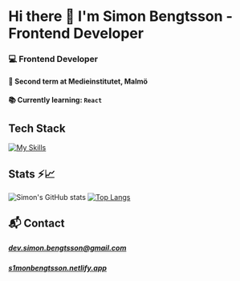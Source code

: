 # Hi there 👋 I'm Simon Bengtsson - Frontend Developer 

### 💻 Frontend Developer
#### 🌱 Second term at Medieinstitutet, Malmö
#### 📚 Currently learning: `React`


## Tech Stack

[![My Skills](https://skillicons.dev/icons?i=html,css,bootstrap,js,ts,nodejs,mysql,mongodb,express,prisma,postman,figma)](https://skillicons.dev)

## Stats ⚡️📈

![Simon's GitHub stats](https://github-readme-stats.vercel.app/api?username=s1monbengtsson&show_icons=true&theme=material-palenight)
<a href="">[![Top Langs](https://github-readme-stats.vercel.app/api/top-langs/?username=s1monbengtsson&layout=compact&theme=material-palenight)](https://github.com/s1monbengtsson/github-readme-stats)</a>

## 📬 Contact
##### dev.simon.bengtsson@gmail.com
##### <a href="https://s1monbengtsson.netlify.app/" target="_blank">s1monbengtsson.netlify.app</a>

<!--
**s1monbengtsson/s1monbengtsson** is a ✨ _special_ ✨ repository because its `README.md` (this file) appears on your GitHub profile.

Here are some ideas to get you started:

- 🔭 I’m currently working on ...
- 🌱 I’m currently learning ...
- 👯 I’m looking to collaborate on ...
- 🤔 I’m looking for help with ...
- 💬 Ask me about ...
- 📫 How to reach me: ...
- 😄 Pronouns: ...
- ⚡ Fun fact: ...
-->
